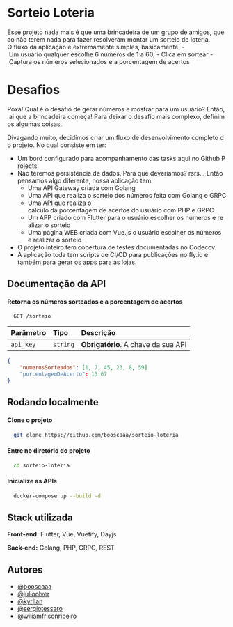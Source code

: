 # Sorteio Loteria

Esse projeto nada mais é que uma brincadeira de um grupo de amigos, que ao não terem nada para fazer resolveram montar um sorteio de loteria.
O fluxo da aplicação é extremamente simples, basicamente:
- Um usuário qualquer escolhe 6 números de 1 a 60;
- Clica em sortear
- Captura os números selecionados e a porcentagem de acertos

# Desafios

Poxa! Qual é o desafio de gerar números e mostrar para um usuário? Então, ai que a brincadeira começa! Para deixar o desafio mais complexo, definimos algumas coisas.

Divagando muito, decidimos criar um fluxo de desenvolvimento completo do projeto. No qual consiste em ter:
- Um bord configurado para acompanhamento das tasks aqui no Github Projects.
- Não teremos persistência de dados. Para que deveríamos? rsrs... Então pensamos algo diferente, nossa aplicação tem:
    - Uma API Gateway criada com Golang 
    - Uma API que realiza o sorteio dos números feita com Golang e GRPC
    - Uma API que realiza o cálculo da porcentagem de acertos do usuário com PHP e GRPC
    - Um APP criado com Flutter para o usuário escolher os números e realizar o sorteio
    - Uma página WEB criada com Vue.js o usuário escolher os números e realizar o sorteio
- O projeto inteiro tem cobertura de testes documentadas no Codecov.
- A aplicação toda tem scripts de CI/CD para publicações no fly.io e também para gerar os apps para as lojas.
## Documentação da API

#### Retorna os números sorteados e a porcentagem de acertos

```http
  GET /sorteio
```

| Parâmetro   | Tipo       | Descrição                           |
| :---------- | :--------- | :---------------------------------- |
| `api_key` | `string` | **Obrigatório**. A chave da sua API |

```json
{
    "numerosSorteados": [1, 7, 45, 23, 8, 59]
    "porcentagemDeAcerto": 13.67
}
```


## Rodando localmente

#### Clone o projeto

```bash
  git clone https://github.com/booscaaa/sorteio-loteria
```

#### Entre no diretório do projeto

```bash
  cd sorteio-loteria
```

#### Inicialize as APIs

```bash
  docker-compose up --build -d
```


## Stack utilizada

**Front-end:** Flutter, Vue, Vuetify, Dayjs

**Back-end:** Golang, PHP, GRPC, REST


## Autores

- [@booscaaa](https://www.github.com/booscaaa)
- [@julioolver](https://www.github.com/julioolver)
- [@kyrllan](https://www.github.com/kyrllan)
- [@sergiotessaro](https://www.github.com/sergiotessaro)
- [@wiliamfrisonribeiro](https://www.github.com/wiliamfrisonribeiro)



